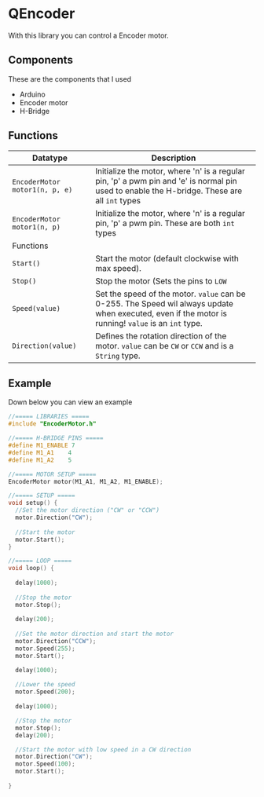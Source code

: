 # QEncoder
With this library you can control a Encoder motor.

## Components
These are the components that I used
* Arduino
* Encoder motor
* H-Bridge

## Functions

| Datatype | Description                    |
| ------------- | ------------------------------ |
| `EncoderMotor motor1(n, p, e)`      | Initialize the motor, where 'n' is a regular pin, 'p' a pwm pin and 'e' is normal pin used to enable the H-bridge. These are all `int` types      |
| `EncoderMotor motor1(n, p)` | Initialize the motor, where 'n' is a regular pin, 'p' a pwm pin. These are both `int` types
| Functions |  |
| `Start()`   | Start the motor (default clockwise with max speed). |
| `Stop()`   | Stop the motor (Sets the pins to `LOW`|
| `Speed(value)` | Set the speed of the motor. `value` can be 0-255. The Speed wil always update when executed, even if the motor is running! `value` is an `int` type. |
| `Direction(value)` | Defines the rotation direction of the motor. `value` can be `CW` or `CCW` and is a `String` type.|


## Example
Down below you can view an example

```c++
//===== LIBRARIES =====
#include "EncoderMotor.h"

//===== H-BRIDGE PINS =====
#define M1_ENABLE 7
#define M1_A1    4
#define M1_A2    5

//===== MOTOR SETUP =====
EncoderMotor motor(M1_A1, M1_A2, M1_ENABLE);

//===== SETUP =====
void setup() {
  //Set the motor direction ("CW" or "CCW")
  motor.Direction("CW");
  
  //Start the motor
  motor.Start();
}

//===== LOOP =====
void loop() {
  
  delay(1000);
  
  //Stop the motor
  motor.Stop();
  
  delay(200);
  
  //Set the motor direction and start the motor
  motor.Direction("CCW");
  motor.Speed(255);
  motor.Start();

  delay(1000);
  
  //Lower the speed
  motor.Speed(200);
  
  delay(1000);

  //Stop the motor
  motor.Stop();
  delay(200);

  //Start the motor with low speed in a CW direction
  motor.Direction("CW");
  motor.Speed(100);
  motor.Start();
  
}
```
